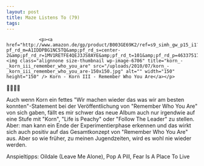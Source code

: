 ```yaml
---
layout: post
title: Maze Listens To (79)
tags:
---
```



                <p><a href="http://www.amazon.de/gp/product/B003GE69K2/ref=s9_simh_gw_p15_i1?pf_rd_m=A1IDDPBG1NC5TQ&amp;pf_rd_s=center-2&amp;pf_rd_r=1MV1RETFE4QEJ3JS8AYE&amp;pf_rd_t=101&amp;pf_rd_p=463375173&amp;pf_rd_i=301128"><img class="alignnone size-thumbnail wp-image-6706" title="korn_-_korn_iii_remember_who_you_are" src="/uploads/2010/07/korn_-_korn_iii_remember_who_you_are-150x150.jpg" alt="" width="150" height="150" /> Korn - Korn III - Remember Who You Are</a></p>
<p>🤘🤘🤘🤘</p>
<p>Auch wenn Korn ein fettes &quot;Wir machen wieder das was wir am besten konnten&quot;-Statement bei der Veröffentlichung von &quot;Remember Who You Are&quot; von sich gaben, fällt es mir schwer das neue Album auch nur irgendwie auf eine Stufe mit &quot;Korn&quot;, &quot;Life is Peachy&quot; oder &quot;Follow The Leader&quot; zu stellen. Aber: man kann ein Ende der Experimentierphase erkennen und das wirkt sich auch positiv auf das Gesamtkonzept von &quot;Remember Who You Are&quot; aus. Aber so wie früher, zu meinen Jugendzeiten, wird es wohl nie wieder werden.</p>
<p>Anspieltipps: Oildale (Leave Me Alone), Pop A Pill, Fear Is A Place To Live</p>
